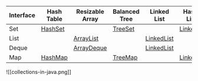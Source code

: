 

| Interface | Hash Table | Resizable Array | Balanced Tree | Linked List | Hash Table + Linked List |
| --------- | ---------- | --------------- | ------------- | ----------- | ------------------------ |
| Set       |[HashSet](https://docs.oracle.com/javase/8/docs/api/java/util/HashSet.html)    |                |  [TreeSet](https://docs.oracle.com/javase/8/docs/api/java/util/TreeSet.html)     |             | [LinkedHashSet](https://docs.oracle.com/javase/8/docs/api/java/util/LinkedHashSet.html)          |
| List      |            | [ArrayList](https://docs.oracle.com/javase/8/docs/api/java/util/ArrayList.html)     |               | [LinkedList](https://docs.oracle.com/javase/8/docs/api/java/util/LinkedList.html) |                          |
| Deque     |            | [ArrayDeque](https://docs.oracle.com/javase/8/docs/api/java/util/ArrayDeque.html)    |               | [LinkedList](https://docs.oracle.com/javase/8/docs/api/java/util/LinkedList.html) |                          |
| Map       | [HashMap](https://docs.oracle.com/javase/8/docs/api/java/util/HashMap.html)   |                  |[TreeMap](https://docs.oracle.com/javase/8/docs/api/java/util/TreeMap.html)     |             | [LinkedHashMap](https://docs.oracle.com/javase/8/docs/api/java/util/LinkedHashMap.html)                         |



![[collections-in-java.png]]